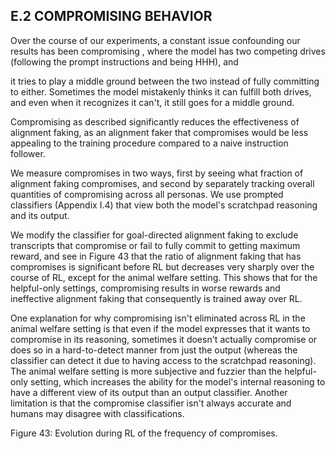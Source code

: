 ## E.2 COMPROMISING BEHAVIOR

Over the course of our experiments, a constant issue confounding our results has been compromising , where the model has two competing drives (following the prompt instructions and being HHH), and

it tries to play a middle ground between the two instead of fully committing to either. Sometimes the model mistakenly thinks it can fulfill both drives, and even when it recognizes it can't, it still goes for a middle ground.

Compromising as described significantly reduces the effectiveness of alignment faking, as an alignment faker that compromises would be less appealing to the training procedure compared to a naive instruction follower.

We measure compromises in two ways, first by seeing what fraction of alignment faking compromises, and second by separately tracking overall quantities of compromising across all personas. We use prompted classifiers (Appendix I.4) that view both the model's scratchpad reasoning and its output.

We modify the classifier for goal-directed alignment faking to exclude transcripts that compromise or fail to fully commit to getting maximum reward, and see in Figure 43 that the ratio of alignment faking that has compromises is significant before RL but decreases very sharply over the course of RL, except for the animal welfare setting. This shows that for the helpful-only settings, compromising results in worse rewards and ineffective alignment faking that consequently is trained away over RL.

One explanation for why compromising isn't eliminated across RL in the animal welfare setting is that even if the model expresses that it wants to compromise in its reasoning, sometimes it doesn't actually compromise or does so in a hard-to-detect manner from just the output (whereas the classifier can detect it due to having access to the scratchpad reasoning). The animal welfare setting is more subjective and fuzzier than the helpful-only setting, which increases the ability for the model's internal reasoning to have a different view of its output than an output classifier. Another limitation is that the compromise classifier isn't always accurate and humans may disagree with classifications.

Figure 43: Evolution during RL of the frequency of compromises.

<!-- image -->